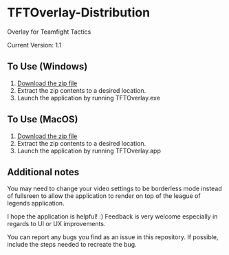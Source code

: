 # TFTOverlay-Distribution
Overlay for Teamfight Tactics

Current Version: 1.1

## To Use (Windows)
1. [Download the zip file](https://github.com/rvdang/TFTOverlay-Distribution/raw/master/tftoverlay-v1.1-win32-x64.zip)
2. Extract the zip contents to a desired location.
3. Launch the application by running TFTOverlay.exe

## To Use (MacOS)
1. [Download the zip file](https://github.com/rvdang/TFTOverlay-Distribution/raw/master/tftoverlay-v1.1-darwin-x64.zip)
2. Extract the zip contents to a desired location.
3. Launch the application by running TFTOverlay.app

## Additional notes
You may need to change your video settings to be borderless mode instead of fullsreen to allow the application to render on top of the league of legends application.



I hope the application is helpful! :)
Feedback is very welcome especially in regards to UI or UX improvements.

You can report any bugs you find as an issue in this repository. If possible, include the steps needed to recreate the bug.
